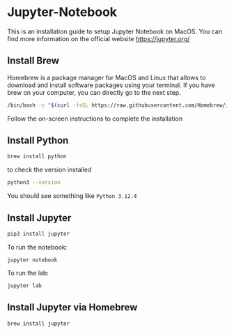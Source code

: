 # Jupyter-Notebook

This is an installation guide to setup Jupyter Notebook on MacOS. You can find more information on the official website https://jupyter.org/

## Install Brew

Homebrew is a package manager for MacOS and Linux that allows to download and install software packages using your terminal.
If you have brew on your computer, you can directly go to the next step. 

```bash
/bin/bash -c "$(curl -fsSL https://raw.githubusercontent.com/Homebrew/install/HEAD/install.sh)"
```

Follow the on-screen instructions to complete the installation

## Install Python

```bash
brew install python
```
to check the version installed
```bash
python3 --version
```
You should see something like `Python 3.12.4` 

## Install Jupyter

```bash
pip3 install jupyter
```

To run the notebook: 
```
jupyter notebook
```
To run the lab:
```bash
jupyter lab
```

## Install Jupyter via Homebrew

```bash
brew install jupyter
```




